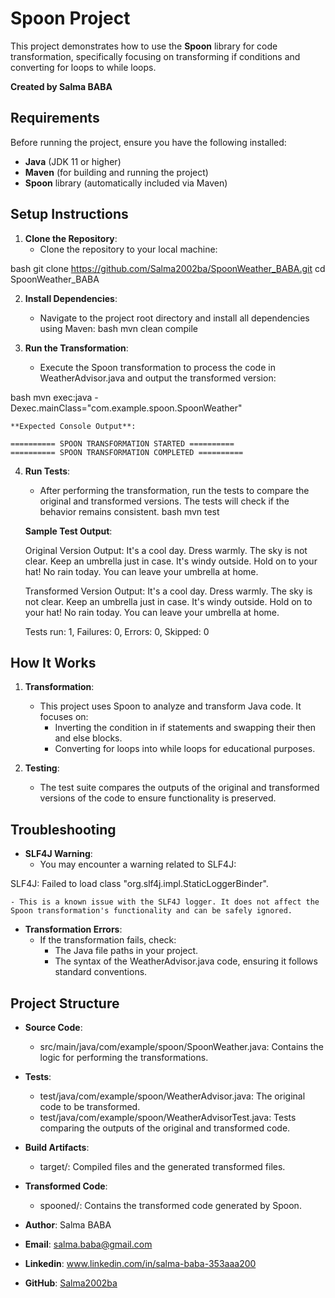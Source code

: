 # Spoon Project

This project demonstrates how to use the **Spoon** library for code transformation, specifically focusing on transforming if conditions and converting for loops to while loops.

**Created by Salma BABA**  


## Requirements

Before running the project, ensure you have the following installed:

- **Java** (JDK 11 or higher)
- **Maven** (for building and running the project)
- **Spoon** library (automatically included via Maven)



## Setup Instructions

1. **Clone the Repository**:
    - Clone the repository to your local machine:
    
bash
    git clone https://github.com/Salma2002ba/SpoonWeather_BABA.git
    cd SpoonWeather_BABA
    

2. **Install Dependencies**:
    - Navigate to the project root directory and install all dependencies using Maven:
bash
    mvn clean compile
    

3. **Run the Transformation**:
    - Execute the Spoon transformation to process the code in WeatherAdvisor.java and output the transformed version:
    
bash
    mvn exec:java -Dexec.mainClass="com.example.spoon.SpoonWeather"
    

    **Expected Console Output**:
    
    ========== SPOON TRANSFORMATION STARTED ==========
    ========== SPOON TRANSFORMATION COMPLETED ==========
    

4. **Run Tests**:
    - After performing the transformation, run the tests to compare the original and transformed versions. The tests will check if the behavior remains consistent.
bash
    mvn test
    

    **Sample Test Output**:
    
    Original Version Output:
    It's a cool day. Dress warmly.
    The sky is not clear. Keep an umbrella just in case.
    It's windy outside. Hold on to your hat!
    No rain today. You can leave your umbrella at home.

    Transformed Version Output:
    It's a cool day. Dress warmly.
    The sky is not clear. Keep an umbrella just in case.
    It's windy outside. Hold on to your hat!
    No rain today. You can leave your umbrella at home.

    Tests run: 1, Failures: 0, Errors: 0, Skipped: 0




## How It Works

1. **Transformation**:
    - This project uses Spoon to analyze and transform Java code. It focuses on:
        - Inverting the condition in if statements and swapping their then and else blocks.
        - Converting for loops into while loops for educational purposes.

2. **Testing**:
    - The test suite compares the outputs of the original and transformed versions of the code to ensure functionality is preserved.



## Troubleshooting

- **SLF4J Warning**:
    - You may encounter a warning related to SLF4J:
    
SLF4J: Failed to load class "org.slf4j.impl.StaticLoggerBinder".

    - This is a known issue with the SLF4J logger. It does not affect the Spoon transformation's functionality and can be safely ignored.

- **Transformation Errors**:
    - If the transformation fails, check:
        - The Java file paths in your project.
        - The syntax of the WeatherAdvisor.java code, ensuring it follows standard conventions.



## Project Structure

- **Source Code**:
    - src/main/java/com/example/spoon/SpoonWeather.java: Contains the logic for performing the transformations.

- **Tests**:
    - test/java/com/example/spoon/WeatherAdvisor.java: The original code to be transformed.
    - test/java/com/example/spoon/WeatherAdvisorTest.java: Tests comparing the outputs of the original and transformed code.

- **Build Artifacts**:
    - target/: Compiled files and the generated transformed files.

- **Transformed Code**:
    - spooned/: Contains the transformed code generated by Spoon.





- **Author**: Salma BABA
- **Email**: salma.baba@gmail.com
- **Linkedin**: www.linkedin.com/in/salma-baba-353aaa200
- **GitHub**: [Salma2002ba](https://github.com/Salma2002ba)

